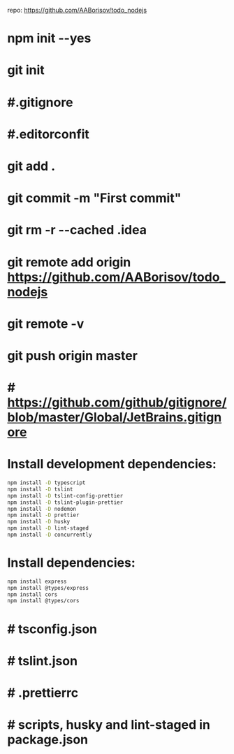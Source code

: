 repo: https://github.com/AABorisov/todo_nodejs

# npm init --yes
# git init
# #.gitignore
# #.editorconfit
# git add .
# git commit -m "First commit"
# git rm -r --cached .idea
# git remote add origin https://github.com/AABorisov/todo_nodejs
# git remote -v
# git push origin master
# # https://github.com/github/gitignore/blob/master/Global/JetBrains.gitignore
# Install development dependencies:
```bash
npm install -D typescript
npm install -D tslint
npm install -D tslint-config-prettier
npm install -D tslint-plugin-prettier
npm install -D nodemon
npm install -D prettier
npm install -D husky
npm install -D lint-staged
npm install -D concurrently

```
# Install dependencies:
```bash
npm install express
npm install @types/express
npm install cors
npm install @types/cors

```
# # tsconfig.json
# # tslint.json
# # .prettierrc
# # scripts, husky and lint-staged in package.json
# 



